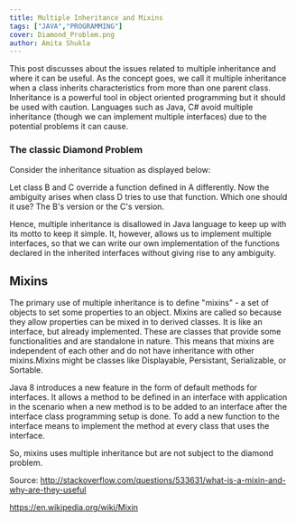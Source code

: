 ```yaml
---
title: Multiple Inheritance and Mixins
tags: ["JAVA","PROGRAMMING"]
cover: Diamond_Problem.png
author: Amita Shukla
---
```



This post discusses about the issues related to multiple inheritance and where it can be useful. 
As the concept goes, we call it multiple inheritance when a class inherits characteristics from more than one parent class. 
Inheritance is a powerful tool in object oriented programming but it should be used with caution. Languages such as Java, C# avoid multiple inheritance (though we can implement multiple interfaces) due to the potential problems it can cause. 
 


### The classic Diamond Problem

Consider the inheritance situation as displayed below:

 


<re-img src="Diamond_Problem.png"></re-img>

 


 


Let class B and C override a function defined in A differently. Now the ambiguity arises when class D tries to use that function. Which one should it use? The B's version or the C's version.

 


Hence, multiple inheritance is disallowed in Java language to keep up with its motto to keep it simple. It, however, allows us to implement multiple interfaces, so that we can write our own implementation of the functions declared in the inherited interfaces without giving rise to any ambiguity.

 


## Mixins

The primary use of multiple inheritance is to define \"mixins\" - a set of objects to set some properties to an object. Mixins are called so because they allow properties can be mixed in to derived classes. It is like an interface, but already implemented. These are classes that provide some functionalities and are standalone in nature. This means that mixins are independent of each other and do not have inheritance with other mixins.Mixins might be classes like Displayable, Persistant, Serializable, or Sortable.

Java 8 introduces a new feature in the form of default methods for interfaces. It allows a method to be defined in an interface with application in the scenario when a new method is to be added to an interface after the interface class programming setup is done. To add a new function to the interface means to implement the method at every class that uses the interface.

 


So, mixins uses multiple inheritance but are not subject to the diamond problem.

 


Source: <http://stackoverflow.com/questions/533631/what-is-a-mixin-and-why-are-they-useful>

<https://en.wikipedia.org/wiki/Mixin>

